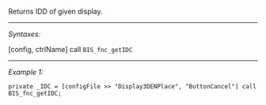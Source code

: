 Returns IDD of given display.


---
*Syntaxes:*

[config, ctrlName] call `BIS_fnc_getIDC`

---
*Example 1:*

```sqf
private _IDC = [configFile >> "Display3DENPlace", "ButtonCancel"] call BIS_fnc_getIDC;
```